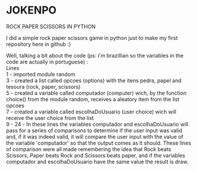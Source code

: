 # JOKENPO
ROCK PAPER SCISSORS IN PYTHON

I did a simple rock paper scissors game in python just to make my first repository here in github :)

Well, talking a bit about the code (ps: i'm brazillian so the variables in the code are actually in portuguese) : <br />
Lines <br />
    1 - imported module random <br />
    3 - created a list called opcoes (options) with the itens pedra, papel and tesoura (rock, paper, scissors) <br />
    5 - created a variable called computador (computer) wich, by the function choice() from the module random, receives a aleatory item from the list opcoes <br />
    7 - created a variable called escolhaDoUsuario (user choice) wich will receive the user choice from the list <br />
  9 - 24 - In these lines the variables computador and escolhaDoUsuario will pass for a series of comparisons to determine if the user input was valid and, if it was   indeed valid, it will compare the user input with the value of the variable 'computador' so that the output comes as it should. These lines of comparison were all    made remembering the idea that Rock beats Scissors, Paper beats Rock and Scissors beats paper, and if the variables computador and escolhaDoUsuario have the same     value the result is draw. <br />
